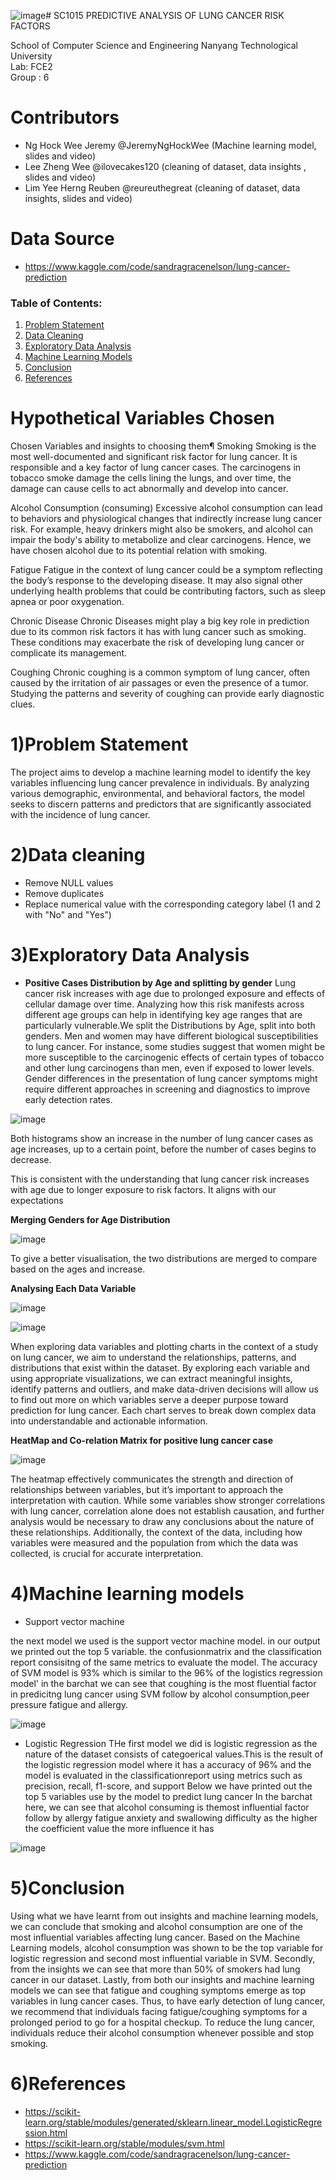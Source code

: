 ![image](https://github.com/ilovecakes120/SC1015-mini-Project/assets/165972972/4a4ca39c-52ff-4e7c-99b4-8f997d01430f)# SC1015 PREDICTIVE ANALYSIS OF LUNG CANCER RISK FACTORS

School of Computer Science and Engineering
Nanyang Technological University \
Lab: FCE2 \
Group : 6

# Contributors

- Ng Hock Wee Jeremy @JeremyNgHockWee (Machine learning model, slides and video)
- Lee Zheng Wee @ilovecakes120 (cleaning of dataset, data insights , slides and video)
- Lim Yee Herng Reuben @reureuthegreat (cleaning of dataset, data insights, slides and video)
  
# Data Source
- <https://www.kaggle.com/code/sandragracenelson/lung-cancer-prediction>

### Table of Contents:
1. [Problem Statement](#1-Problem-Statement)
2. [Data Cleaning](#2-Data-Cleaning)
3. [Exploratory Data Analysis](#3-Exploratory-Data-Analysis)
4. [Machine Learning Models](#5-Machine-Learning-Models)
5. [Conclusion](#5-Conclusion)
6. [References](#6-References)

# Hypothetical Variables Chosen

Chosen Variables and insights to choosing them¶
Smoking
Smoking is the most well-documented and significant risk factor for lung cancer. It is responsible and a key factor of lung cancer cases. The carcinogens in tobacco smoke damage the cells lining the lungs, and over time, the damage can cause cells to act abnormally and develop into cancer.

Alcohol Consumption (consuming)
Excessive alcohol consumption can lead to behaviors and physiological changes that indirectly increase lung cancer risk. For example, heavy drinkers might also be smokers, and alcohol can impair the body's ability to metabolize and clear carcinogens. Hence, we have chosen alcohol due to its potential relation with smoking.

Fatigue
Fatigue in the context of lung cancer could be a symptom reflecting the body’s response to the developing disease. It may also signal other underlying health problems that could be contributing factors, such as sleep apnea or poor oxygenation.

Chronic Disease
Chronic Diseases might play a big key role in prediction due to its common risk factors it has with lung cancer such as smoking. These conditions may exacerbate the risk of developing lung cancer or complicate its management.

Coughing
Chronic coughing is a common symptom of lung cancer, often caused by the irritation of air passages or even the presence of a tumor. Studying the patterns and severity of coughing can provide early diagnostic clues.

# 1)Problem Statement
The project aims to develop a machine learning model to identify the key variables influencing lung cancer prevalence in individuals. By analyzing various demographic, environmental, and behavioral factors, the model seeks to discern patterns and predictors that are significantly associated with the incidence of lung cancer. 

# 2)Data cleaning
- Remove NULL values 
- Remove duplicates 
- Replace numerical value with the corresponding category label (1 and 2 with "No" and "Yes")

# 3)Exploratory Data Analysis

- **Positive Cases Distribution by Age and splitting by gender**
Lung cancer risk increases with age due to prolonged exposure and effects of cellular damage over time. Analyzing how this risk manifests across different age groups can help in identifying key age ranges that are particularly vulnerable.We split the Distributions by Age, split into both genders. Men and women may have different biological susceptibilities to lung cancer. For instance, some studies suggest that women might be more susceptible to the carcinogenic effects of certain types of tobacco and other lung carcinogens than men, even if exposed to lower levels. Gender differences in the presentation of lung cancer symptoms might require different approaches in screening and diagnostics to improve early detection rates.

![image](https://github.com/ilovecakes120/SC1015-mini-Project/assets/165972972/8894aab8-df88-4ae8-9f58-708658a869e0)

Both histograms show an increase in the number of lung cancer cases as age increases, up to a certain point, before the number of cases begins to decrease.

This is consistent with the understanding that lung cancer risk increases with age due to longer exposure to risk factors. It aligns with our expectations


**Merging Genders for Age Distribution**

![image](https://github.com/ilovecakes120/SC1015-mini-Project/assets/165972972/0ff2029c-906f-4de7-bdc6-4051ccdadb8b)

To give a better visualisation, the two distributions are merged to compare based on the ages and increase.

**Analysing Each Data Variable**

![image](https://github.com/ilovecakes120/SC1015-mini-Project/assets/165972972/813e420b-d61a-4375-8f35-6e8a77b9a468)

![image](https://github.com/ilovecakes120/SC1015-mini-Project/assets/165972972/3e3a357a-5a0d-4b23-8cff-083b06a9126d)



When exploring data variables and plotting charts in the context of a study on lung cancer, we aim to understand the relationships, patterns, and distributions that exist within the dataset. By exploring each variable and using appropriate visualizations, we can extract meaningful insights, identify patterns and outliers, and make data-driven decisions will allow us to find out more on which variables serve a deeper purpose toward prediction for lung cancer. Each chart serves to break down complex data into understandable and actionable information.

**HeatMap and Co-relation Matrix for positive lung cancer case**

![image](https://github.com/ilovecakes120/SC1015-mini-Project/assets/165972972/d0365fff-02e5-4403-b571-b97866e3d86b)

The heatmap effectively communicates the strength and direction of relationships between variables, but it’s important to approach the interpretation with caution. While some variables show stronger correlations with lung cancer, correlation alone does not establish causation, and further analysis would be necessary to draw any conclusions about the nature of these relationships. Additionally, the context of the data, including how variables were measured and the population from which the data was collected, is crucial for accurate interpretation.

# 4)Machine learning models
- Support vector machine

the next model we used is the support vector machine model.
in our output we printed out the top 5 variable. the confusionmatrix and the classification report consisitng of the same metrics to evaluate the model.
The accuracy of SVM model is 93% which is similar to the 96% of the logistics regression model'
in the barchat we can see that coughing is the most fluential factor in predicitng lung cancer using SVM follow by alcohol consumption,peer pressure fatigue and allergy.

![image](https://github.com/ilovecakes120/SC1015-mini-Project/assets/165972972/024851d1-a1b3-415e-9a37-6177ed5a77dc)


- Logistic Regression
THe first model we did is logistic regression as the nature of 
the dataset consists of categoerical values.This is the result of the logistic regression model where it has
a accuracy of 96% and the model is evaluated in the classificationreport using metrics such as precision, recall, f1-score, and support
Below we have printed out the top 5 variables use by the model to predict lung cancer
In the barchat here, we can see that alcohol consuming is themost influential factor follow by allergy fatigue anxiety and
swallowing difficulty as the higher the coefficient value the more influence it has

![image](https://github.com/ilovecakes120/SC1015-mini-Project/assets/165972972/62bb795a-f2bd-4375-95a2-ef4ce33fe5cc)

  
# 5)Conclusion
Using what we have learnt from out insights and machine learning models, we can conclude that smoking and alcohol consumption are one of the most influential variables affecting lung cancer. Based on the Machine Learning models, alcohol consumption was shown to be the top variable for logistic regression and second most influential variable in SVM. Secondly, from the insights we can see that more than 50% of smokers had lung cancer in our dataset. Lastly, from both our insights and machine learning models we can see that fatigue and coughing symptoms emerge as top variables in lung cancer cases. Thus, to have early detection of lung cancer, we recommend that individuals facing fatigue/coughing symptoms for a prolonged period to go for a hospital checkup. To reduce the lung cancer, individuals reduce their alcohol consumption whenever possible and stop smoking.

# 6)References
- https://scikit-learn.org/stable/modules/generated/sklearn.linear_model.LogisticRegression.html
- https://scikit-learn.org/stable/modules/svm.html
- https://www.kaggle.com/code/sandragracenelson/lung-cancer-prediction

